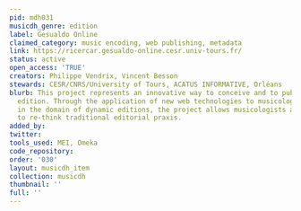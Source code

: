 ```yaml
---
pid: mdh031
musicdh_genre: edition
label: Gesualdo Online
claimed_category: music encoding, web publishing, metadata
link: https://ricercar.gesualdo-online.cesr.univ-tours.fr/
status: active
open_access: 'TRUE'
creators: Philippe Vendrix, Vincent Besson
stewards: CESR/CNRS/University of Tours, ACATUS INFORMATIVE, Orléans
blurb: This project represents an innovative way to conceive and to publish a musical
  edition. Through the application of new web technologies to musicology, in particular
  in the domain of dynamic editions, the project allows musicologists and editors
  to re-think traditional editorial praxis.
added_by: 
twitter: 
tools_used: MEI, Omeka
code_repository: 
order: '030'
layout: musicdh_item
collection: musicdh
thumbnail: ''
full: ''
---
```

